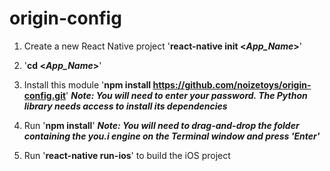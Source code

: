 # origin-config

1. Create a new React Native project
  '**react-native init <*App_Name*>**'

2. '**cd <*App_Name*>**'

3. Install this module
  '**npm install https://github.com/noizetoys/origin-config.git**'
  ***Note:  You will need to enter your password.  The Python library needs access to install its dependencies***
  
4. Run '**npm install**'
  ***Note:  You will need to drag-and-drop the folder containing the you.i engine on the Terminal window and press 'Enter'***
  
5. Run '**react-native run-ios**' to build the iOS project
